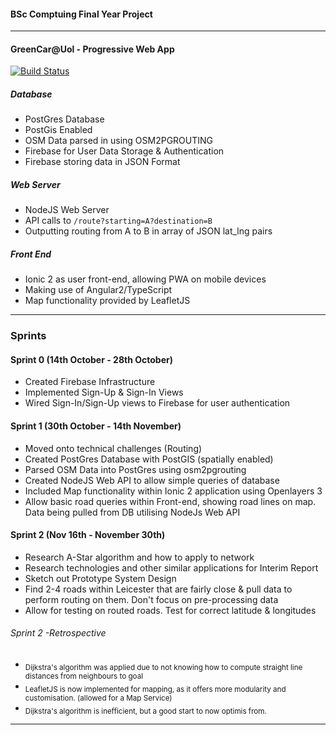 #### BSc Comptuing Final Year Project
---
#### GreenCar@Uol - Progressive Web App
[![Build Status](https://travis-ci.org/Travis-Kirton/GreenCar-UoL.svg?branch=master)](https://travis-ci.org/Travis-Kirton/GreenCar-UoL)

##### Database

* PostGres Database
* PostGis Enabled
* OSM Data parsed in using OSM2PGROUTING
* Firebase for User Data Storage & Authentication
* Firebase storing data in JSON Format


##### Web Server

* NodeJS Web Server
* API calls to ```/route?starting=A?destination=B```
* Outputting routing from A to B in array of JSON lat_lng pairs


##### Front End
* Ionic 2 as user front-end, allowing PWA on mobile devices
* Making use of Angular2/TypeScript
* Map functionality provided by LeafletJS

---

### Sprints

#### Sprint 0 (14th October - 28th October)
* Created Firebase Infrastructure
* Implemented Sign-Up & Sign-In Views
* Wired Sign-In/Sign-Up views to Firebase for user authentication

#### Sprint 1 (30th October - 14th November)

* Moved onto technical challenges (Routing)
* Created PostGres Database with PostGIS (spatially enabled)
* Parsed OSM Data into PostGres using osm2pgrouting
* Created NodeJS Web API to allow simple queries of database
* Included Map functionality within Ionic 2 application using Openlayers 3
* Allow basic road queries within Front-end, showing road lines on map. Data being pulled from DB utilising NodeJs Web API

#### Sprint 2 (Nov 16th - November 30th)
* Research A-Star algorithm and how to apply to network
* Research technologies and other similar applications for Interim Report
* Sketch out Prototype System Design
* Find 2-4 roads within Leicester that are fairly close & pull data to perform routing on them. Don't focus on pre-processing data
* Allow for testing on routed roads. Test for correct latitude & longitudes

###### Sprint 2 -Retrospective
* <sub>Dijkstra's algorithm was applied due to not knowing how to compute straight line distances from neighbours to goal
* <sub>LeafletJS is now implemented for mapping, as it offers more modularity and customisation. (allowed for a Map Service)</sub>
* <sub>Dijkstra's algorithm is inefficient, but a good start to now optimis from.</sub>
---




